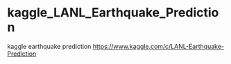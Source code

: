 # kaggle_LANL_Earthquake_Prediction
kaggle earthquake prediction 
https://www.kaggle.com/c/LANL-Earthquake-Prediction
